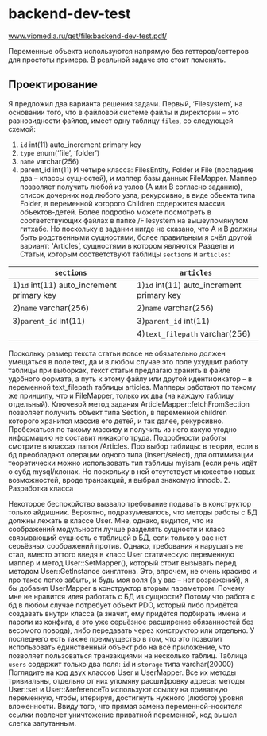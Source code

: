 # backend-dev-test
www.viomedia.ru/get/file:backend-dev-test.pdf/

Переменные объекта используются напрямую без геттеров/сеттеров для простоты примера. В реальной задаче это стоит поменять.
## Проектирование
Я предложил два варианта решения задачи. Первый, ‘Filesystem’, на основании того, что в файловой системе файлы и директории – это разновидности файлов, имеет одну таблицу `files`, со следующей схемой:
1.	`id` int(11) auto_increment primary key
2.	`type` enum(‘file’, ‘folder’)
3.	`name` varchar(256)
4.	parent_id int(11)
И четыре класса: FilesEntity, Folder и File (последние два – классы сущностей), и маппер базы данных FileMapper. Маппер позволяет получить любой из узлов (А или B согласно заданию), список дочерних нод любого узла, рекурсивно, в виде объекта типа Folder, в переменной которого Children содержится массив объектов-детей. Более подробно можете посмотреть в соответствующих файлах в папке /Filesystem на вышеупомянутом гитхабе.
Но поскольку в задании нигде не сказано, что А и B должны быть родственными сущностями, более правильным я счёл другой вариант: ‘Articles’, сущностями в котором являются Разделы и Статьи, которым соответствуют таблицы `sections` и `articles`:

| `sections`    |`articles`     |
| ------------- |-------------|
| 1)`id` int(11) auto_increment primary key |1)`id` int(11) auto_increment primary key|
| 2)`name` varchar(256) | 2)`name` varchar(256)|
| 3)`parent_id` int(11) | 3)`parent_id` int(11)|
|  | 4)`text_filepath` varchar(256)|

Поскольку размер текста статьи вовсе не обязательно должен умещаться в поле text, да и в любом случае это поле ухудшит работу таблицы при выборках, текст статьи предлагаю хранить в файле удобного формата, а путь к этому файлу или другой идентификатор – в переменной text_filepath таблицы articles. 
Мапперы работают по такому же принципу, что и FileMapper, только их два (на каждую таблицу отдельный). Ключевой метод задания ArticleMapper::fetchFromSection позволяет получить объект типа Section, в переменной children которого хранится массив его детей, и так далее, рекурсивно. Пробежаться по такому массиву и получить из него какую угодно информацию не составит никакого труда. 
Подробности работы смотрите в классах папки /Articles.
Про выбор таблицы: в теории, если в бд преобладают операции одного типа (insert/select), для оптимизации теоретически можно использовать тип таблицы myisam (если речь идёт о субд mysql/клонах. Но поскольку в ней отсутствует множество новых возможностей, вроде транзакций, я выбрал знакомую innodb.
2.	Разработка класса

Некоторое беспокойство вызвало требование подавать в конструктор только  айдишник. Вероятно, подразумевалось, что методы работы с БД должны лежать в классе User. Мне, однако, видится, что из соображений модульности лучше разделять сущности и класс связывающий сущность с таблицей в БД, если только у вас нет серьёзных соображений против. Однако, требования я нарушать не стал, вместо эттого введя в класс User статическую переменную  маппер и метод User::SetMapper(), который стоит вызывать перед методом User::GetInstance синглтона. Это, впрочем, не очень красиво и про такое легко забыть, и будь моя воля (а у вас – нет возражений), я бы добавил UserMapper в конструктор вторым параметром. Почему мне не нравится идея работать с БД из сущности? Потому что работа с бд в любом случае потребует объект PDO, который либо придётся создавать внутри класса (а значит, ему придётся подбирать имена и пароли из конфига, а это уже серьёзное расширение обязанностей без весомого повода), либо передавать через конструктор или отдельно. У последнего есть также преимущество в том, что это позволит использовать единственный объект pdo на всё приложение, что позволяет пользоваться транзакциями на несколько таблиц.
Таблица `users` содержит только два поля: `id` и `storage` типа varchar(20000)
Поглядите на код двух классов User и UserMapper. Все их методы тривиальны, отдельно от них упомяну  расшифровку адреса: методы User::set и User::&referenceTo используют ссылку на приватную переменную, чтобы, итерируя, достигнуть нужного (любого) уровня вложенности. Ввиду того, что прямая замена переменной-носителя ссылки повлечет уничтожение приватной переменной, код вышел слегка запутанным.
